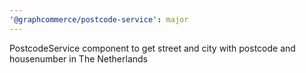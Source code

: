 ```yaml
---
'@graphcommerce/postcode-service': major
---
```


PostcodeService component to get street and city with postcode and housenumber in The Netherlands
